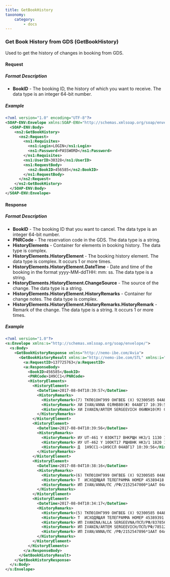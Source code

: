 ```yaml
---
title: GetBookHistory
taxonomy:
    category:
        - docs
---
```


### Get Book History from GDS (GetBookHistory)

Used to get the history of changes in booking from GDS.

#### Request

##### Format Description

-  **BookID** - The booking ID, the history of which you want to receive. The data type is an integer 64-bit number.

##### Example

```xml
<?xml version="1.0" encoding="UTF-8"?>
<SOAP-ENV:Envelope xmlns:SOAP-ENV="http://schemas.xmlsoap.org/soap/envelope/" xmlns:ns1="http://nemo-ibe.com/STL" xmlns:ns2="http://nemo-ibe.com/Avia">
  <SOAP-ENV:Body>
    <ns2:GetBookHistory>
      <ns2:Request>
        <ns1:Requisites>
          <ns1:Login>LOGIN</ns1:Login>
          <ns1:Password>PASSWORD</ns1:Password>
        </ns1:Requisites>
        <ns1:UserID>30328</ns1:UserID>
        <ns1:RequestBody>
          <ns2:BookID>456585</ns2:BookID>
        </ns1:RequestBody>
      </ns2:Request>
    </ns2:GetBookHistory>
  </SOAP-ENV:Body>
</SOAP-ENV:Envelope>
```

#### Response

##### Format Description

-  **BookID** - The booking ID that you want to cancel. The data type is an integer 64-bit number.
-  **PNRCode** - The reservation code in the GDS. The data type is a string.
-  **HistoryElements** - Container for elements in booking history. The data type is complex.
-  **HistoryElements.HistoryElement** - The booking history element. The data type is complex. It occurs 1 or more times.
-  **HistoryElements.HistoryElement.DateTime** - Date and time of the booking in the format yyyy-MM-ddTHH: mm: ss. The data type is a string.
-  **HistoryElements.HistoryElement.ChangeSource** - The source of the change. The data type is a string.
-  **HistoryElements.HistoryElement.HistoryRemarks** - Container for change notes. The data type is complex.
-  **HistoryElements.HistoryElement.HistoryRemarks.HistoryRemark** - Remark of the change. The data type is a string. It occurs 1 or more times.

##### Example

```xml
<?xml version="1.0"?>
<s:Envelope xmlns:s="http://schemas.xmlsoap.org/soap/envelope/">
  <s:Body>
    <GetBookHistoryResponse xmlns="http://nemo-ibe.com/Avia">
      <GetBookHistoryResult xmlns:a="http://nemo-ibe.com/STL" xmlns:i="http://www.w3.org/2001/XMLSchema-instance">
        <a:RequestID>137725763</a:RequestID>
        <a:ResponseBody>
          <BookID>456585</BookID>
          <PNRCode>1Н9СС1</PNRCode>
          <HistoryElements>
            <HistoryElement>
              <DateTime>2017-08-04T10:39:57</DateTime>
              <HistoryRemarks>
                <HistoryRemark>(7) ТКП01ОНГ999 ОНГВЕБ (X) 92300585 04АВГ17 10:39:57 ЗАКОНЧЕНО  (ТЛ=1235/09АВГ17)</HistoryRemark>
                <HistoryRemark> ХИ IVAN/ANNA 01ЯНВ80(Ж) 04АВГ17 10:39:57</HistoryRemark>
                <HistoryRemark> ХИ IVANIN/ARTEM SERGEEVICH 06ИЮН10(М) 04АВГ17 10:39:57</HistoryRemark>
              </HistoryRemarks>
            </HistoryElement>
            <HistoryElement>
              <DateTime>2017-08-04T10:39:56</DateTime>
              <HistoryRemarks>
                <HistoryRemark> ИУ UT-461 Y 03ОКТ17 ВНКРЩН НК3/1 1130 1600 LSN 04АВГ17 10:39:56</HistoryRemark>
                <HistoryRemark> ИУ UT-462 Y 10ОКТ17 РЩНВНК НК3/1 1820 1910 LSN 04АВГ17 10:39:56</HistoryRemark>
                <HistoryRemark> Д  1Н9СС1->1Н9ССЛ 04АВГ17 10:39:56</HistoryRemark>
              </HistoryRemarks>
            </HistoryElement>
            <HistoryElement>
              <DateTime>2017-08-04T10:38:16</DateTime>
              <HistoryRemarks>
                <HistoryRemark>(6) ТКП01ОНГ999 ОНГВЕБ (X) 92300585 04АВГ17 10:38:16 ЗАКОНЧЕНО  (ТЛ=1235/09АВГ17)</HistoryRemark>
                <HistoryRemark> Т  ИСХОДЯЩАЯ ТЕЛЕГРАММА НОМЕР 45389418 04АВГ17 10:38:16</HistoryRemark>
                <HistoryRemark> ИП IVAN/ANNA/ПС /РФ/2152547000*1ААТ 04АВГ17 10:38:16</HistoryRemark>
              </HistoryRemarks>
            </HistoryElement>
            <HistoryElement>
              <DateTime>2017-08-04T10:34:17</DateTime>
              <HistoryRemarks>
                <HistoryRemark>(5) ТКП01ОНГ999 ОНГВЕБ (X) 92300585 04АВГ17 10:34:17 ЗАКОНЧЕНО  (ТЛ=1235/09АВГ17)</HistoryRemark>
                <HistoryRemark> Т  ИСХОДЯЩАЯ ТЕЛЕГРАММА НОМЕР 45389391 04АВГ17 10:34:17</HistoryRemark>
                <HistoryRemark> ИП IVANINA/ALLA SERGEEVNA/ПСП/РФ/837856325*0РМГ 04АВГ17 10:34:17</HistoryRemark>
                <HistoryRemark> ИП IVANIN/ARTEM SERGEEVICH/ПСП/РФ/785124025*1АББ 04АВГ17 10:34:17</HistoryRemark>
                <HistoryRemark> ИП IVAN/ANNA/ПС /РФ/2152547896*1ААТ 04АВГ17 10:34:17</HistoryRemark>
              </HistoryRemarks>
            </HistoryElement>
          </HistoryElements>
        </a:ResponseBody>
      </GetBookHistoryResult>
    </GetBookHistoryResponse>
  </s:Body>
</s:Envelope>
```